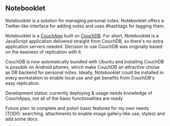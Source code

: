 ## Notebooklet

Notebooklet is a solution for managing personal notes. Notebooklet offers a
Twitter-like interface for adding notes and uses #hashtags for tagging them.

Notebooklet is a [CouchApp](http://couchapp.org) built on
[CouchDB](http://couchdb.apache.org). For short, Notebooklet is a
JavaScript application delivered straight from CouchDB, so there's no
extra application servers needed. Decision to use CouchDB was originally
based on the easiness of replication with it.

CouchDB is now automatically bundled with Ubuntu and installing CouchDB
is possible on Android phones, which make CouchDB an attractive choise
as DB backend for personal notes. Ideally, Notebooklet could be installed
in every workstation to enable local use and get benefits from CouchDB's
easy replication.

Development status: currently deploying & usage needs knowledge of
CouchApps, not all of the basic functionalities are ready.

Future plan: to complete and polish basic features for my own needs
(TODO: searching, attachments to enable image gallery-like use, styles)
and add some docs.
